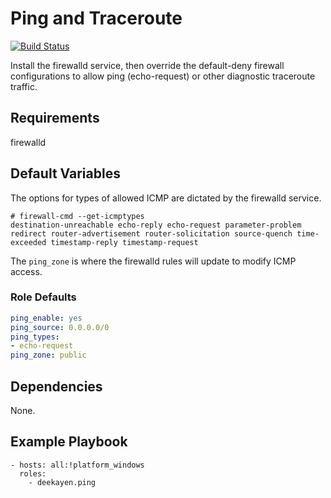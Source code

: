 Ping and Traceroute
=============

[![Build Status](https://travis-ci.org/deekayen/ansible-role-ping.svg?branch=master)](https://travis-ci.org/deekayen/ansible-role-ping)

Install the firewalld service, then override the default-deny firewall configurations to allow ping (echo-request) or other diagnostic traceroute traffic.

Requirements
------------

firewalld

Default Variables
-----------------

The options for types of allowed ICMP are dictated by the firewalld service.

```Shell
# firewall-cmd --get-icmptypes
destination-unreachable echo-reply echo-request parameter-problem redirect router-advertisement router-solicitation source-quench time-exceeded timestamp-reply timestamp-request
```

The `ping_zone` is where the firewalld rules will update to modify ICMP access.

### Role Defaults

```YAML
ping_enable: yes
ping_source: 0.0.0.0/0
ping_types:
- echo-request
ping_zone: public
```

Dependencies
------------

None.

Example Playbook
----------------

    - hosts: all:!platform_windows
      roles:
        - deekayen.ping
